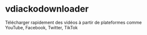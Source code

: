 # vdiackodownloader
Télécharger rapidement des vidéos à partir de plateformes comme YouTube, Facebook, Twitter, TikTok
